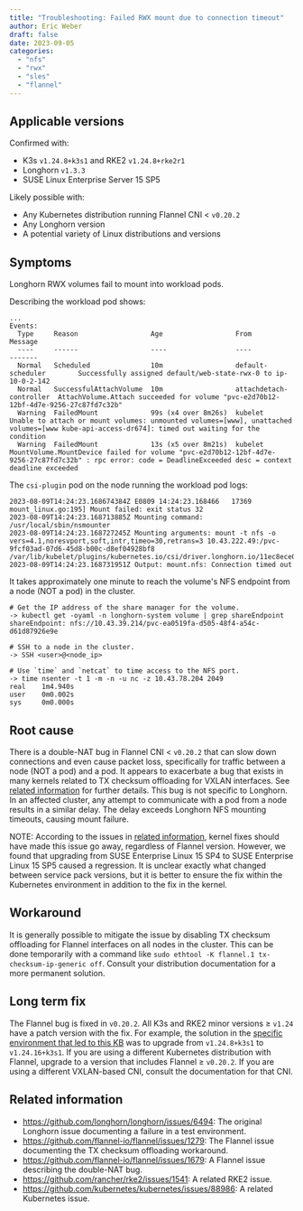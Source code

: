 ```yaml
---
title: "Troubleshooting: Failed RWX mount due to connection timeout"
author: Eric Weber
draft: false
date: 2023-09-05
categories:
  - "nfs"
  - "rwx"
  - "sles"
  - "flannel"
---
```


## Applicable versions

Confirmed with:

- K3s `v1.24.8+k3s1` and RKE2 `v1.24.8+rke2r1`
- Longhorn `v1.3.3`
- SUSE Linux Enterprise Server 15 SP5

Likely possible with:

- Any Kubernetes distribution running Flannel CNI < `v0.20.2`
- Any Longhorn version
- A potential variety of Linux distributions and versions

## Symptoms

Longhorn RWX volumes fail to mount into workload pods.

Describing the workload pod shows:

```
...
Events:
  Type     Reason                  Age                  From                     Message
  ----     ------                  ----                 ----                     -------
  Normal   Scheduled               10m                  default-scheduler        Successfully assigned default/web-state-rwx-0 to ip-10-0-2-142
  Normal   SuccessfulAttachVolume  10m                  attachdetach-controller  AttachVolume.Attach succeeded for volume "pvc-e2d70b12-12bf-4d7e-9256-27c87fd7c32b"
  Warning  FailedMount             99s (x4 over 8m26s)  kubelet                  Unable to attach or mount volumes: unmounted volumes=[www], unattached volumes=[www kube-api-access-dr674]: timed out waiting for the condition
  Warning  FailedMount             13s (x5 over 8m21s)  kubelet                  MountVolume.MountDevice failed for volume "pvc-e2d70b12-12bf-4d7e-9256-27c87fd7c32b" : rpc error: code = DeadlineExceeded desc = context deadline exceeded
```

The `csi-plugin` pod on the node running the workload pod logs:

```
2023-08-09T14:24:23.168674384Z E0809 14:24:23.168466   17369 mount_linux.go:195] Mount failed: exit status 32
2023-08-09T14:24:23.168713885Z Mounting command: /usr/local/sbin/nsmounter
2023-08-09T14:24:23.168727245Z Mounting arguments: mount -t nfs -o vers=4.1,noresvport,soft,intr,timeo=30,retrans=3 10.43.222.49:/pvc-9fcf03ad-07d6-45d8-b00c-d8ef04928bf8 /var/lib/kubelet/plugins/kubernetes.io/csi/driver.longhorn.io/11ec8ece01effb5207e0df7f96ec6950c28fafdda89dc1ef80557d721ed2b19b/globalmount
2023-08-09T14:24:23.168731951Z Output: mount.nfs: Connection timed out
```

It takes approximately one minute to reach the volume's NFS endpoint from a node (NOT a pod) in the cluster.

```
# Get the IP address of the share manager for the volume.
-> kubectl get -oyaml -n longhorn-system volume | grep shareEndpoint
shareEndpoint: nfs://10.43.39.214/pvc-ea0519fa-d505-48f4-a54c-d61d87926e9e

# SSH to a node in the cluster.
-> SSH <user>@<node_ip>

# Use `time` and `netcat` to time access to the NFS port.
-> time nsenter -t 1 -m -n -u nc -z 10.43.78.204 2049
real    1m4.940s
user    0m0.002s
sys     0m0.000s
```

## Root cause

There is a double-NAT bug in Flannel CNI < `v0.20.2` that can slow down connections and even cause packet loss,
specifically for traffic between a node (NOT a pod) and a pod. It appears to exacerbate a bug that exists in many
kernels related to TX checksum offloading for VXLAN interfaces. See [related information](#related-information) for
further details. This bug is not specific to Longhorn. In an affected cluster, any attempt to communicate with a pod
from a node results in a similar delay. The delay exceeds Longhorn NFS mounting timeouts, causing mount failure.

NOTE: According to the issues in [related information](#related-information), kernel fixes should have made this issue
go away, regardless of Flannel version. However, we found that upgrading from SUSE Enterprise Linux 15 SP4 to SUSE
Enterprise Linux 15 SP5 caused a regression. It is unclear exactly what changed between service pack versions, but it is
better to ensure the fix within the Kubernetes environment in addition to the fix in the kernel.

## Workaround

It is generally possible to mitigate the issue by disabling TX checksum offloading for Flannel interfaces on all nodes
in the cluster. This can be done temporarily with a command like `sudo ethtool -K flannel.1 tx-checksum-ip-generic off`.
Consult your distribution documentation for a more permanent solution.

## Long term fix

The Flannel bug is fixed in `v0.20.2`. All K3s and RKE2 minor versions ≥ `v1.24` have a patch version with the fix. For
example, the solution in the [specific environment that led to this
KB](https://github.com/longhorn/longhorn/issues/6494#issuecomment-1687171177) was to upgrade from `v1.24.8+k3s1` to
`v1.24.16+k3s1`. If you are using a different Kubernetes distribution with Flannel, upgrade to a version that includes
Flannel ≥ `v0.20.2`. If you are using a different VXLAN-based CNI, consult the documentation for that CNI.

## Related information

- https://github.com/longhorn/longhorn/issues/6494:
  The original Longhorn issue documenting a failure in a test environment.
- https://github.com/flannel-io/flannel/issues/1279:
  The Flannel issue documenting the TX checksum offloading workaround.
- https://github.com/flannel-io/flannel/issues/1679:
  A Flannel issue describing the double-NAT bug.
- https://github.com/rancher/rke2/issues/1541:
  A related RKE2 issue.
- https://github.com/kubernetes/kubernetes/issues/88986:
  A related Kubernetes issue.
